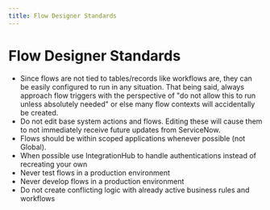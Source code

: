 ```yaml
---
title: Flow Designer Standards
---
```


# Flow Designer Standards
* Since flows are not tied to tables/records like workflows are, they can be easily configured to run in any situation. That being said, always approach flow triggers with the perspective of "do not allow this to run unless absolutely needed" or else many flow contexts will accidentally be created.
* Do not edit base system actions and flows. Editing these will cause them to not immediately receive future updates from ServiceNow.
* Flows should be within scoped applications whenever possible (not Global).
* When possible use IntegrationHub to handle authentications instead of recreating your own
* Never test flows in a production environment
* Never develop flows in a production environment
* Do not create conflicting logic with already active business rules and workflows
